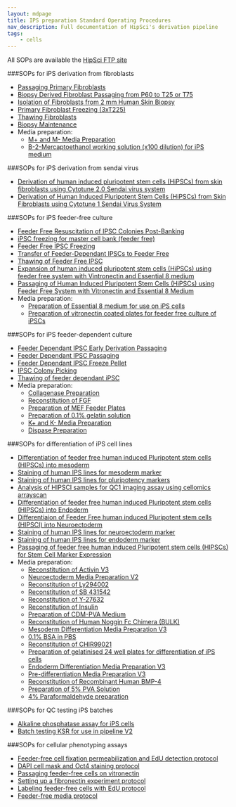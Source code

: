 ```yaml
---
layout: mdpage
title: IPS preparation Standard Operating Procedures
nav_description: Full documentation of HipSci's derivation pipeline
tags:
    - cells
---
```


All SOPs are available the [HipSci FTP site](ftp://ftp.hipsci.ebi.ac.uk/vol1/ftp/technical/standard_operating_procedures/)

###SOPs for iPS derivation from fibroblasts

* [Passaging Primary Fibroblasts](http://ftp.hipsci.ebi.ac.uk/vol1/ftp/technical/standard_operating_procedures/ips_derivation_from_fibroblast/CGAP-PRO-150_Passaging_Primary_Fibroblasts.pdf)
* [Biopsy Derived Fibroblast Passaging from P60 to T25 or T75](http://ftp.hipsci.ebi.ac.uk/vol1/ftp/technical/standard_operating_procedures/ips_derivation_from_fibroblast/CGAP-PRO-070_Biopsy_Derived_Fibroblast_Passaging_from_P60_to_T25_or_T75.pdf)
* [Isolation of Fibroblasts from 2 mm Human Skin Biopsy](http://ftp.hipsci.ebi.ac.uk/vol1/ftp/technical/standard_operating_procedures/ips_derivation_from_fibroblast/CGAP-PRO-002_Isolation_of_Fibroblasts_from_2_mm_Human_Skin_Biopsy.pdf)
* [Primary Fibroblast Freezing (3xT225)](http://ftp.hipsci.ebi.ac.uk/vol1/ftp/technical/standard_operating_procedures/ips_derivation_from_fibroblast/CGAP-PRO-071_Primary_Fibroblast_Freezing_(3xT225).pdf)
* [Thawing Fibroblasts](http://ftp.hipsci.ebi.ac.uk/vol1/ftp/technical/standard_operating_procedures/ips_derivation_from_fibroblast/CGAP-PRO-121_Thawing_Fibroblasts.pdf)
* [Biopsy Maintenance](http://ftp.hipsci.ebi.ac.uk/vol1/ftp/technical/standard_operating_procedures/ips_derivation_from_fibroblast/CGAP-PRO-136_Biopsy_Maintenance.pdf)
* Media preparation:
    * [M+ and M- Media Preparation](http://ftp.hipsci.ebi.ac.uk/vol1/ftp/technical/standard_operating_procedures/ips_derivation_from_fibroblast/media_preparation/CGaP-PRO-029_M+_and_M-_Media_Preparation.pdf)
    * [B-2-Mercaptoethanol working solution (x100 dilution) for iPS medium](http://ftp.hipsci.ebi.ac.uk/vol1/ftp/technical/standard_operating_procedures/ips_derivation_from_fibroblast/media_preparation/CGaP-PRO-024_B-2-Mercaptoethanol_working_solution_(x100_dilution)_for_iPS_medium.pdf)


###SOPs for iPS derivation from sendai virus

* [Derivation of human induced pluripotent stem cells (HiPSCs) from skin fibroblasts using Cytotune 2.0 Sendai virus system](http://ftp.hipsci.ebi.ac.uk/vol1/ftp/technical/standard_operating_procedures/ips_derivation_cytotune_sendai/CGAP-PRO-187_Derivation_of_human_induced_pluripotent_stem_cells_(HiPSCs)_from_skin_fibroblasts_using_Cytotune_2.0_Sendai_virus_system.pdf)
* [Derivation of Human Induced Pluripotent Stem Cells (HiPSCs) from Skin Fibroblasts using Cytotune 1 Sendai Virus System](http://ftp.hipsci.ebi.ac.uk/vol1/ftp/technical/standard_operating_procedures/ips_derivation_cytotune_sendai/CGAP-PRO-001_Derivation_of_Human_Induced_Pluripotent_Stem_Cells_(HiPSCs)_from_Skin_Fibroblasts_using_Cytotune_1_Sendai_Virus_System.pdf)

###SOPs for iPS feeder-free culture

* [Feeder Free Resuscitation of IPSC Colonies Post-Banking](http://ftp.hipsci.ebi.ac.uk/vol1/ftp/technical/standard_operating_procedures/ips_feeder_free_culture/CGAP-PRO-177_Feeder_Free_Resuscitation_of_IPSC_Colonies_Post-Banking.pdf)
* [iPSC freezing for master cell bank (feeder free)](http://ftp.hipsci.ebi.ac.uk/vol1/ftp/technical/standard_operating_procedures/ips_feeder_free_culture/CGaP-PRO-117_iPSC_freezing_for_master_cell_bank_(feeder_free).pdf)
* [Feeder Free IPSC Freezing](http://ftp.hipsci.ebi.ac.uk/vol1/ftp/technical/standard_operating_procedures/ips_feeder_free_culture/CGAP-PRO-132_Feeder_Free_IPSC_Freezing.pdf)
* [Transfer of Feeder-Dependant IPSCs to Feeder Free](http://ftp.hipsci.ebi.ac.uk/vol1/ftp/technical/standard_operating_procedures/ips_feeder_free_culture/CGAP-PRO-118_Transfer_of_Feeder-Dependant_IPSCs_to_Feeder_Free.pdf)
* [Thawing of Feeder Free IPSC](http://ftp.hipsci.ebi.ac.uk/vol1/ftp/technical/standard_operating_procedures/ips_feeder_free_culture/CGAP-PRO-135_Thawing_of_Feeder_Free_IPSC.pdf)
* [Expansion of human induced pluripotent stem cells (HiPSCs) using feeder free system with Vintronectin and Essential 8 medium](http://ftp.hipsci.ebi.ac.uk/vol1/ftp/technical/standard_operating_procedures/ips_feeder_free_culture/CGAP-PRO-140_Expansion_of_human_induced_pluripotent_stem_cells_(HiPSCs)_using_feeder_free_system_with_Vintronectin_and_Essential_8_medium.pdf)
* [Passaging of Human Induced Pluripotent Stem Cells (HiPSCs) using Feeder Free System with Vitronectin and Essential 8 Medium](http://ftp.hipsci.ebi.ac.uk/vol1/ftp/technical/standard_operating_procedures/ips_feeder_free_culture/CGAP-PRO-139_Passaging_of_Human_Induced_Pluripotent_Stem_Cells_(HiPSCs)_using_Feeder_Free_System_with_Vitronectin_and_Essential_8_Medium.pdf)
* Media preparation:
    * [Preparation of Essential 8 medium for use on iPS cells](http://ftp.hipsci.ebi.ac.uk/vol1/ftp/technical/standard_operating_procedures/ips_feeder_free_culture/media_preparation/CGaP-PRO-054_Preparation_of_Essential_8_medium_for_use_on_iPS_cells.pdf)
    * [Preparation of vitronectin coated plates for feeder free culture of iPSCs](http://ftp.hipsci.ebi.ac.uk/vol1/ftp/technical/standard_operating_procedures/ips_feeder_free_culture/media_preparation/CGAP-PRO-123_Preparation_of_vitronectin_coated_plates_for_feeder_free_culture_of_iPSCs.pdf)

###SOPs for iPS feeder-dependent culture

* [Feeder Dependant IPSC Early Derivation Passaging](http://ftp.hipsci.ebi.ac.uk/vol1/ftp/technical/standard_operating_procedures/ips_feeder_dependent_culture/CGAP-PRO-144_Feeder_Dependant_IPSC_Early_Derivation_Passaging.pdf)
* [Feeder Dependant IPSC Passaging](http://ftp.hipsci.ebi.ac.uk/vol1/ftp/technical/standard_operating_procedures/ips_feeder_dependent_culture/CGAP-PRO-173_Feeder_Dependant_IPSC_Passaging.pdf)
* [Feeder Dependant IPSC Freeze Pellet](http://ftp.hipsci.ebi.ac.uk/vol1/ftp/technical/standard_operating_procedures/ips_feeder_dependent_culture/CGAP-PRO-145_Feeder_Dependant_IPSC_Freeze_Pellet.pdf)
* [IPSC Colony Picking](http://ftp.hipsci.ebi.ac.uk/vol1/ftp/technical/standard_operating_procedures/ips_feeder_dependent_culture/CGAP-PRO-153_IPSC_Colony_Picking.pdf)
* [Thawing of feeder dependant iPSC](http://ftp.hipsci.ebi.ac.uk/vol1/ftp/technical/standard_operating_procedures/ips_feeder_dependent_culture/CGAP-PRO-184_Thawing_of_feeder_dependant_iPSC.pdf)
* Media preparation:
    * [Collagenase Preparation](http://ftp.hipsci.ebi.ac.uk/vol1/ftp/technical/standard_operating_procedures/ips_feeder_dependent_culture/media_preparation/CGaP-PRO-031_Collagenase_Preparation.pdf)
    * [Reconstitution of FGF](http://ftp.hipsci.ebi.ac.uk/vol1/ftp/technical/standard_operating_procedures/ips_feeder_dependent_culture/media_preparation/CGaP-PRO-030_Reconstitution_of_FGF.pdf)
    * [Preparation of MEF Feeder Plates](http://ftp.hipsci.ebi.ac.uk/vol1/ftp/technical/standard_operating_procedures/ips_feeder_dependent_culture/media_preparation/CGaP-PRO-033_Preparation_of_MEF_Feeder_Plates.pdf)
    * [Preparation of 0.1% gelatin solution](http://ftp.hipsci.ebi.ac.uk/vol1/ftp/technical/standard_operating_procedures/ips_feeder_dependent_culture/media_preparation/CGaP-PRO-034_Preparation_of_0.1%_gelatin_solution.pdf)
    * [K+ and K- Media Preparation](http://ftp.hipsci.ebi.ac.uk/vol1/ftp/technical/standard_operating_procedures/ips_feeder_dependent_culture/media_preparation/CGaP-PRO-019_K+_and_K-_Media_Preparation.pdf)
    * [Dispase Preparation](http://ftp.hipsci.ebi.ac.uk/vol1/ftp/technical/standard_operating_procedures/ips_feeder_dependent_culture/media_preparation/CGaP-PRO-032_Dispase_Preparation.pdf)

###SOPs for differentiation of iPS cell lines

* [Differentiation of feeder free human induced Pluripotent stem cells (HIPSCs) into mesoderm](http://ftp.hipsci.ebi.ac.uk/vol1/ftp/technical/standard_operating_procedures/ips_differentiation/CGaP-PRO-129_Differentiation_of_feeder_free_human_induced_Pluripotent_stem_cells_(HIPSCs)_into_mesoderm.pdf)
* [Staining of human IPS lines for mesoderm marker](http://ftp.hipsci.ebi.ac.uk/vol1/ftp/technical/standard_operating_procedures/ips_differentiation/CGaP-PRO-049_Staining_of_human_IPS_lines_for_mesoderm_marker.pdf)
* [Staining of human IPS lines for pluripotency markers](http://ftp.hipsci.ebi.ac.uk/vol1/ftp/technical/standard_operating_procedures/ips_differentiation/CGaP-PRO-047_Staining_of_human_IPS_lines_for_pluripotency_markers.pdf)
* [Analysis of HIPSCI samples for QC1 imaging assay using cellomics arrayscan](http://ftp.hipsci.ebi.ac.uk/vol1/ftp/technical/standard_operating_procedures/ips_differentiation/CGap-PRO-073_Analysis_of_HIPSCI_samples_for_QC1_imaging_assay_using_cellomics_arrayscan.pdf)
* [Differentiation of feeder free human induced Pluripotent stem cells (HIPSCs) into Endoderm](http://ftp.hipsci.ebi.ac.uk/vol1/ftp/technical/standard_operating_procedures/ips_differentiation/CGAP-PRO-130_Differentiation_of_feeder_free_human_induced_Pluripotent_stem_cells_(HIPSCs)_into_Endoderm.pdf)
* [Differentiaion of Feeder Free human induced Pluripotent stem cells (HIPSCI) into Neuroectoderm](http://ftp.hipsci.ebi.ac.uk/vol1/ftp/technical/standard_operating_procedures/ips_differentiation/CGAP-PRO-131_Differentiaion_of_Feeder_Free_human_induced_Pluripotent_stem_cells_(HIPSCI)_into_Neuroectoderm.pdf)
* [Staining of human IPS lines for neuroectoderm marker](http://ftp.hipsci.ebi.ac.uk/vol1/ftp/technical/standard_operating_procedures/ips_differentiation/CGaP-PRO-050_Staining_of_human_IPS_lines_for_neuroectoderm_marker.pdf)
* [Staining of human IPS lines for endoderm marker](http://ftp.hipsci.ebi.ac.uk/vol1/ftp/technical/standard_operating_procedures/ips_differentiation/CGaP-PRO-048_Staining_of_human_IPS_lines_for_endoderm_marker.pdf)
* [Passaging of feeder free human induced Pluripotent stem cells (HIPSCs) for Stem Cell Marker Expression](http://ftp.hipsci.ebi.ac.uk/vol1/ftp/technical/standard_operating_procedures/ips_differentiation/CGAP-PRO-128_Passaging_of_feeder_free_human_induced_Pluripotent_stem_cells_(HIPSCs)_for_Stem_Cell_Marker_Expression.pdf)
* Media preparation:
    * [Reconstitution of Activin V3](http://ftp.hipsci.ebi.ac.uk/vol1/ftp/technical/standard_operating_procedures/ips_differentiation/media_preparation/CGaP-PRO-035_Reconstitution_of_Activin_V3.pdf)
    * [Neuroectoderm Media Preparation V2](http://ftp.hipsci.ebi.ac.uk/vol1/ftp/technical/standard_operating_procedures/ips_differentiation/media_preparation/CGaP-PRO-103_Neuroectoderm_Media_Preparation_V2.pdf)
    * [Reconstitution of Ly294002](http://ftp.hipsci.ebi.ac.uk/vol1/ftp/technical/standard_operating_procedures/ips_differentiation/media_preparation/CGaP-PRO-038_Reconstitution_of_Ly294002.pdf)
    * [Reconstitution of SB 431542](http://ftp.hipsci.ebi.ac.uk/vol1/ftp/technical/standard_operating_procedures/ips_differentiation/media_preparation/CGaP-PRO-052_Reconstitution_of_SB_431542.pdf)
    * [Reconstitution of Y-27632](http://ftp.hipsci.ebi.ac.uk/vol1/ftp/technical/standard_operating_procedures/ips_differentiation/media_preparation/CGaP-PRO-053_Reconstitution_of_Y-27632.pdf)
    * [Reconstitution of Insulin](http://ftp.hipsci.ebi.ac.uk/vol1/ftp/technical/standard_operating_procedures/ips_differentiation/media_preparation/CGaP-PRO-087_Reconstitution_of_Insulin.pdf)
    * [Preparation of CDM-PVA Medium](http://ftp.hipsci.ebi.ac.uk/vol1/ftp/technical/standard_operating_procedures/ips_differentiation/media_preparation/CGaP-PRO-069_Preparation_of_CDM-PVA_Medium.pdf)
    * [Reconstitution of Human Noggin Fc Chimera (BULK)](http://ftp.hipsci.ebi.ac.uk/vol1/ftp/technical/standard_operating_procedures/ips_differentiation/media_preparation/CGaP-PRO-051_Reconstitution_of_Human_Noggin_Fc_Chimera_(BULK).pdf)
    * [Mesoderm Differentiation Media Preparation V3](http://ftp.hipsci.ebi.ac.uk/vol1/ftp/technical/standard_operating_procedures/ips_differentiation/media_preparation/CGaP-PRO-105_Mesoderm_Differentiation_Media_Preparation_V3.pdf)
    * [0.1% BSA in PBS](http://ftp.hipsci.ebi.ac.uk/vol1/ftp/technical/standard_operating_procedures/ips_differentiation/media_preparation/CGaP-PRO-097_0.1%_BSA_in_PBS.pdf)
    * [Reconstitution of CHIR99021](http://ftp.hipsci.ebi.ac.uk/vol1/ftp/technical/standard_operating_procedures/ips_differentiation/media_preparation/CGaP-PRO-039_Reconstitution_of_CHIR99021.pdf)
    * [Preparation of gelatinised 24 well plates for differentiation of iPS cells](http://ftp.hipsci.ebi.ac.uk/vol1/ftp/technical/standard_operating_procedures/ips_differentiation/media_preparation/CGaP-PRO-022_Preparation_of_gelatinised_24_well_plates_for_differentiation_of_iPS_cells.pdf)
    * [Endoderm Differentiation Media Preparation V3](http://ftp.hipsci.ebi.ac.uk/vol1/ftp/technical/standard_operating_procedures/ips_differentiation/media_preparation/CGaP-PRO-106_Endoderm_Differentiation_Media_Preparation_V3.pdf)
    * [Pre-differentiation Media Preparation V3](http://ftp.hipsci.ebi.ac.uk/vol1/ftp/technical/standard_operating_procedures/ips_differentiation/media_preparation/CGaP-PRO-104_Pre-differentiation_Media_Preparation_V3.pdf)
    * [Reconstitution of Recombinant Human BMP-4](http://ftp.hipsci.ebi.ac.uk/vol1/ftp/technical/standard_operating_procedures/ips_differentiation/media_preparation/CGaP-PRO-037_Reconstitution_of_Recombinant_Human_BMP-4.pdf)
    * [Preparation of 5% PVA Solution](http://ftp.hipsci.ebi.ac.uk/vol1/ftp/technical/standard_operating_procedures/ips_differentiation/media_preparation/CGaP-PRO-089_Preparation_of_5%_PVA_Solution.pdf)
    * [4% Paraformaldehyde preparation](http://ftp.hipsci.ebi.ac.uk/vol1/ftp/technical/standard_operating_procedures/ips_differentiation/CGaP-PRO-046_4%_Paraformaldehyde_preparation.pdf)

###SOPs for QC testing iPS batches

* [Alkaline phosphatase assay for iPS cells](http://ftp.hipsci.ebi.ac.uk/vol1/ftp/technical/standard_operating_procedures/ips_batch_tests/CGaP-PRO-023_Alkaline_phosphatase_assay_for_iPS_cells.pdf)
* [Batch testing KSR for use in pipeline V2](http://ftp.hipsci.ebi.ac.uk/vol1/ftp/technical/standard_operating_procedures/ips_batch_tests/CGaP-PRO-021_Batch_testing_KSR_for_use_in_pipeline_V2.pdf)


###SOPs for cellular phenotyping assays

* [Feeder-free cell fixation permeabilization and EdU detection protocol](http://ftp.hipsci.ebi.ac.uk/vol1/ftp/technical/standard_operating_procedures/20140620_cellbiol-fn_sops/20140620_Feeder-free_cell_fixation_permeabilization_and_EdU_detection_protocol.pdf)
* [DAPI cell mask and Oct4 staining protocol](http://ftp.hipsci.ebi.ac.uk/vol1/ftp/technical/standard_operating_procedures/20140620_cellbiol-fn_sops/20140620_DAPI_cell_mask_and_Oct4_staining_protocol.pdf)
* [Passaging feeder-free cells on vitronectin](http://ftp.hipsci.ebi.ac.uk/vol1/ftp/technical/standard_operating_procedures/20140620_cellbiol-fn_sops/20140620_Passaging_feeder-free_cells_on_vitronectin.pdf)
* [Setting up a fibronectin experiment protocol](http://ftp.hipsci.ebi.ac.uk/vol1/ftp/technical/standard_operating_procedures/20140620_cellbiol-fn_sops/20140620_Setting_up_a_fibronectin_experiment_protocol.pdf)
* [Labeling feeder-free cells with EdU protocol](http://ftp.hipsci.ebi.ac.uk/vol1/ftp/technical/standard_operating_procedures/20140620_cellbiol-fn_sops/20140620_Labeling_feeder-free_cells_with_EdU_protocol.pdf)
* [Feeder-free media protocol](http://ftp.hipsci.ebi.ac.uk/vol1/ftp/technical/standard_operating_procedures/20140620_cellbiol-fn_sops/20140620_Feeder-free_media_protocol.pdf)



